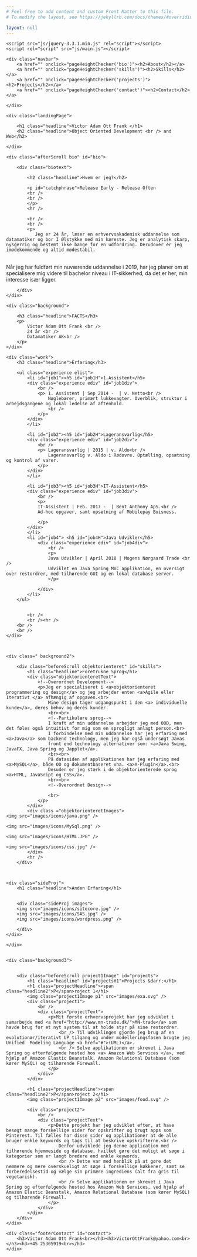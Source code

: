 ```yaml
---
# Feel free to add content and custom Front Matter to this file.
# To modify the layout, see https://jekyllrb.com/docs/themes/#overriding-theme-defaults

layout: null
---
```

<html lang="en">
<head>
    <meta charset="UTF-8" />
    <meta name="viewport" content="width=device-width, initial-scale=1.0, maximum-scale=1.0" />
    <title>Title</title>
    <link rel="stylesheet" href="css/style.css" />
    <link href="https://fonts.googleapis.com/css?family=Karla" rel="stylesheet" />

    <script src="js/jquery-3.3.1.min.js" rel="script"></script>
    <script rel="script" src="js/main.js"></script>
</head>
<body>


<div class="page">

    <div class="navbar">
        <a href="" onclick="pageHeightChecker('bio')"><h2>About</h2></a>
        <a href="" onclick="pageHeightChecker('skills')"><h2>Skills</h2></a>
        <a href="" onclick="pageHeightChecker('projects')"><h2>Projects</h2></a>
        <a href="" onclick="pageHeightChecker('contact')"><h2>Contact</h2></a>

    </div>

    <div class="landingPage">

        <h1 class="headline">Victor Adam Ott Frank </h1>
        <h2 class="headline">Object Oriented Development <br /> and Web</h2>

    </div>

    <div class="afterScroll bio" id="bio">

        <div class="biotext">

            <h2 class="headline">Hvem er jeg?</h2>

            <p id="catchphrase">Release Early - Release Often
            <br />
            <br />
            </p>
            <hr />

            <br />
            <br />
            <p>
               Jeg er 24 år, læser en erhvervsakademisk uddannelse som datamatiker og bor I Ølstykke med min kæreste. Jeg er analytisk skarp, nysgerrig og bestemt ikke bange for en udfordring. Derudover er jeg imødekommende og altid mødestabil. 
 <br />
Når jeg har fuldført min nuværende uddannelse i 2019, har jeg planer om at specialisere mig videre til bachelor niveau i IT-sikkerhed,  da det er her, min interesse især ligger.
            </p>


        </div>
    </div>

    <div class="background">

        <h3 class="headline">FACTS</h3>
        <p>
            Victor Adam Ott Frank <br />
            24 år <br />
            Datamatiker AK<br />
        </p>
    </div>

    <div class="work">
        <h3 class="headline">Erfaring</h3>

        <ul class="experience elist">
            <li id="job1"><h5 id="job1H">1.Assistent</h5>
            <div class="experience ediv" id="job1div">
                <br />
                <p> 1. Assistent | Sep 2014 -  | v. Netto<br />
                    Nøglebærer, primært lukkevagter. Overblik, struktur i arbejdsgangene og lokal ledelse af aftenhold.
                    <br />
                </p>
            </div>
            </li>

            <li id="job2"><h5 id="job2H">Lageransvarlig</h5>
            <div class="experience ediv" id="job2div">
                <br />
                <p> Lageransvarlig | 2015 | v. Aldo<br />
                    Lageransvarlig v. Aldo i Rødovre. Optælling, opsætning og kontrol af varer.
                </p>
            </div>
            </li>

            <li id="job3"><h5 id="job3H">IT-Assistent</h5>
            <div class="experience ediv" id="job3div">
                <br />
                <p>
                IT-Assistent | Feb. 2017 -  | Bent Anthony ApS.<br />
                Ad-hoc opgaver, samt opsætning af Mobilepay Buisness.

                </p>
            </div>
            </li>
            <li id="job4"> <h5 id="job4H">Java Udvikler</h5>
                <div class="experience ediv" id="job4div">
                    <br />
                    <p>
                    Java Udvikler | April 2018 | Mogens Nørgaard Trade <br />
                    Udviklet en Java Spring MVC applikation, en oversigt over restordrer, med tilhørende GUI og en lokal database server.
                    </p>

                </div>
            </li>
        </ul>


            <br />
            <br /><hr />
        <br />
        <br />
    </div>



    <div class=" background2">

        <div class="beforeScroll objektorienteret" id="skills">
            <h1 class="headline">Foretrukne Sprog</h1>
            <div class="objektorienteretText">
                <!--Overordnet Development-->
                <p>Jeg er specialiseret i <a>objektorienteret programmering og design</a> og jeg arbejder enten <a>Agile eller Iterativt </a> afhængig af opgaven.<br>
                    Mine design tager udgangspunkt i den <a> individuelle kunde</a>, deres behov og deres kunder.
                    <br><br>
                    <!--Partikulære sprog-->
                    I kraft af min uddannelse arbejder jeg med OOD, men det føles også intuitivt for mig som en sprogligt anlagt person.<br>
                    I forbindelse med min uddannelse har jeg erfaring med <a>Java</a> som backend technology, men jeg har også undersøgt Javas
                    front end technology alternativer som: <a>Java Swing, JavaFX, Java Spring og Japplet</a>.
                    <br><br>
                    På datasiden af applikationen har jeg erfaring med <a>MySQL</a>, både OO og dokumentbaseret vha. <a>X-Plugin</a>.<br>
                    Desuden er jeg stærk i de objektorienterede sprog <a>HTML, JavaSript og CSS</a>.
                    <br><br>
                    <!--Overordnet Design-->

                    <br>
                </p>
            </div>
            <div class ="objektorienteretImages">
    <img src="images/icons/java.png" />

    <img src="images/icons/MySql.png" />

    <img src="images/icons/HTML.JPG" />

    <img src="images/icons/css.jpg" />
            </div>
            <hr />
        </div>



    <div class="sideProj">
        <h1 class="headline">Anden Erfaring</h1>


        <div class="sideProj images">
        <img src="images/icons/sitecore.jpg" />
        <img src="images/icons/SAS.jpg" />
        <img src="images/icons/wordpress.png" />

        </div>
    </div>

    </div>


    <div class="background3">


        <div class="beforeScroll project1Image" id="projects">
            <h1 class="headline" id="projectsH1">Projects &darr;</h1>
            <h1 class="projectHeadline"><span class="headline2">P</span>roject 1</h1>
            <img class="project1Image p1" src="images/exa.svg" />
            <div class="project1">
                <br />
                <div class="projectText">
                    <p>Mit første erhvervsprojekt har jeg udviklet i samarbejde med <a href="http://www.mn-trade.dk/">MN-trade</a> som havde brug for et nyt system til at holde styr på sine restordrer.
                        <br /> Til udviklingen gjorde jeg brug af en evolutionær/iterativt UP tilgang og under modelleringsfasen brugte jeg Unified  Modeling Language <a href="#">(UML)</a>.
                        <br /> Selve applikationen er skrevet i Java Spring og efterfølgende hosted hos <a> Amazon Web Services </a>, ved hjælp af Amazon Elastic Beanstalk, Amazon Relational Database (som kører MySQL) og tilhørende Firewall.
                    </p>
                </div>
            </div>

            <h1 class="projectHeadline"><span class="headline2">P</span>roject 2</h1>
            <img class="project1Image p2" src="images/food.svg" />

            <div class="project2">
                <br />
                <div class="projectText">
                    <p>Dette projekt har jeg udviklet efter, at have besøgt mange forskellige sider for opskrifter og brugt apps som Pinterest. Til fælles har disse sider og applikationer at de alle bruger enkle keywords og tags til at beskrive opskrifterne.<br />
                        Derfor udviklede jeg denne application med tilhørende hjemmeside og database, hvilket gøre det muligt at søge i kategorier som er langt bredere end enkle keywords.
                        <br /> Dette var med henblik på at gøre det nemmere og mere overskueligt at søge i forskellige køkkener, samt se forberedelsestid og vælge sin primære ingrediens (alt fra gris til vegetarisk).
                        <br /> Selve applikationen er skrevet i Java Spring og efterfølgende hosted hos Amazon Web Services, ved hjælp af Amazon Elastic Beanstalk, Amazon Relational Database (som kører MySQL) og tilhørende Firewall.
                    </p>
                </div>
            </div>
        </div>
    </div>

    <div class="footerContact" id="contact">
        <h3>Victor Adam Ott Frank<br></h3><h3>VictorOttFrank@yahoo.com<br></h3><h3>+45 25305919<br></h3>
    </div>

</div>


<script>
    hello();
    hello2();
    click('job');
</script>

</body>
</html>
